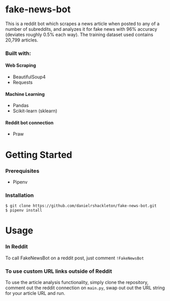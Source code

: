 # fake-news-bot

This is a reddit bot which scrapes a news article when posted to any of a number of subreddits, and analyzes it for fake news with 96% accuracy (deviates roughly 0.5% each way). The training dataset used contains 20,799 articles.

### Built with:
#### Web Scraping
- BeautifulSoup4
- Requests

#### Machine Learning
- Pandas
- Scikit-learn (sklearn)

#### Reddit bot connection
- Praw

# Getting Started
### Prerequisites
- Pipenv

### Installation
```
$ git clone https://github.com/danielrshackleton/fake-news-bot.git
$ pipenv install
```

# Usage
### In Reddit
To call FakeNewsBot on a reddit post, just comment `!FakeNewsBot`

### To use custom URL links outside of Reddit
To use the article analysis functionality, simply clone the repository, comment out the reddit connection on `main.py`, swap out out the URL string for your article URL and run.
